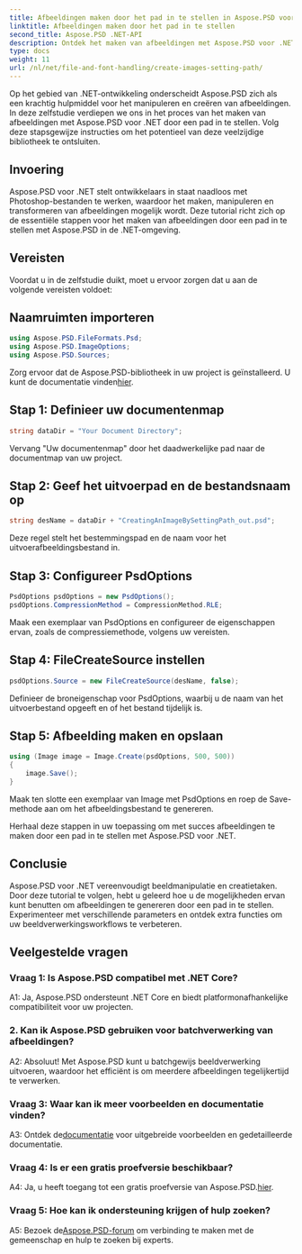 ```yaml
---
title: Afbeeldingen maken door het pad in te stellen in Aspose.PSD voor .NET
linktitle: Afbeeldingen maken door het pad in te stellen
second_title: Aspose.PSD .NET-API
description: Ontdek het maken van afbeeldingen met Aspose.PSD voor .NET. Volg onze stapsgewijze handleiding en ontketen het potentieel van deze krachtige bibliotheek.
type: docs
weight: 11
url: /nl/net/file-and-font-handling/create-images-setting-path/
---
```

Op het gebied van .NET-ontwikkeling onderscheidt Aspose.PSD zich als een krachtig hulpmiddel voor het manipuleren en creëren van afbeeldingen. In deze zelfstudie verdiepen we ons in het proces van het maken van afbeeldingen met Aspose.PSD voor .NET door een pad in te stellen. Volg deze stapsgewijze instructies om het potentieel van deze veelzijdige bibliotheek te ontsluiten.

## Invoering

Aspose.PSD voor .NET stelt ontwikkelaars in staat naadloos met Photoshop-bestanden te werken, waardoor het maken, manipuleren en transformeren van afbeeldingen mogelijk wordt. Deze tutorial richt zich op de essentiële stappen voor het maken van afbeeldingen door een pad in te stellen met Aspose.PSD in de .NET-omgeving.

## Vereisten

Voordat u in de zelfstudie duikt, moet u ervoor zorgen dat u aan de volgende vereisten voldoet:

## Naamruimten importeren

```csharp
using Aspose.PSD.FileFormats.Psd;
using Aspose.PSD.ImageOptions;
using Aspose.PSD.Sources;
```

Zorg ervoor dat de Aspose.PSD-bibliotheek in uw project is geïnstalleerd. U kunt de documentatie vinden[hier](https://reference.aspose.com/psd/net/).

## Stap 1: Definieer uw documentenmap

```csharp
string dataDir = "Your Document Directory";
```

Vervang "Uw documentenmap" door het daadwerkelijke pad naar de documentmap van uw project.

## Stap 2: Geef het uitvoerpad en de bestandsnaam op

```csharp
string desName = dataDir + "CreatingAnImageBySettingPath_out.psd";
```

Deze regel stelt het bestemmingspad en de naam voor het uitvoerafbeeldingsbestand in.

## Stap 3: Configureer PsdOptions

```csharp
PsdOptions psdOptions = new PsdOptions();
psdOptions.CompressionMethod = CompressionMethod.RLE;
```

Maak een exemplaar van PsdOptions en configureer de eigenschappen ervan, zoals de compressiemethode, volgens uw vereisten.

## Stap 4: FileCreateSource instellen

```csharp
psdOptions.Source = new FileCreateSource(desName, false);
```

Definieer de broneigenschap voor PsdOptions, waarbij u de naam van het uitvoerbestand opgeeft en of het bestand tijdelijk is.

## Stap 5: Afbeelding maken en opslaan

```csharp
using (Image image = Image.Create(psdOptions, 500, 500))
{
    image.Save();
}
```

Maak ten slotte een exemplaar van Image met PsdOptions en roep de Save-methode aan om het afbeeldingsbestand te genereren.

Herhaal deze stappen in uw toepassing om met succes afbeeldingen te maken door een pad in te stellen met Aspose.PSD voor .NET.

## Conclusie

Aspose.PSD voor .NET vereenvoudigt beeldmanipulatie en creatietaken. Door deze tutorial te volgen, hebt u geleerd hoe u de mogelijkheden ervan kunt benutten om afbeeldingen te genereren door een pad in te stellen. Experimenteer met verschillende parameters en ontdek extra functies om uw beeldverwerkingsworkflows te verbeteren.

## Veelgestelde vragen

### Vraag 1: Is Aspose.PSD compatibel met .NET Core?

A1: Ja, Aspose.PSD ondersteunt .NET Core en biedt platformonafhankelijke compatibiliteit voor uw projecten.

### 2. Kan ik Aspose.PSD gebruiken voor batchverwerking van afbeeldingen?

A2: Absoluut! Met Aspose.PSD kunt u batchgewijs beeldverwerking uitvoeren, waardoor het efficiënt is om meerdere afbeeldingen tegelijkertijd te verwerken.

### Vraag 3: Waar kan ik meer voorbeelden en documentatie vinden?

 A3: Ontdek de[documentatie](https://reference.aspose.com/psd/net/) voor uitgebreide voorbeelden en gedetailleerde documentatie.

### Vraag 4: Is er een gratis proefversie beschikbaar?

 A4: Ja, u heeft toegang tot een gratis proefversie van Aspose.PSD.[hier](https://releases.aspose.com/).

### Vraag 5: Hoe kan ik ondersteuning krijgen of hulp zoeken?

 A5: Bezoek de[Aspose.PSD-forum](https://forum.aspose.com/c/psd/34) om verbinding te maken met de gemeenschap en hulp te zoeken bij experts.
